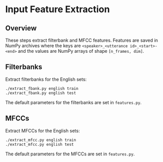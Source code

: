 Input Feature Extraction
========================

Overview
--------
These steps extract filterbank and MFCC features. Features are saved in NumPy
archives where the keys are `<speaker>_<utterance id>_<start>-<end>` and the
values are NumPy arrays of shape `[n_frames, dim]`.


Filterbanks
-----------
Extract filterbanks for the English sets:

    ./extract_fbank.py english train
    ./extract_fbank.py english test

The default parameters for the filterbanks are set in `features.py`.


MFCCs
-----
Extract MFCCs for the English sets:

    ./extract_mfcc.py english train
    ./extract_mfcc.py english test

The default parameters for the MFCCs are set in `features.py`.

